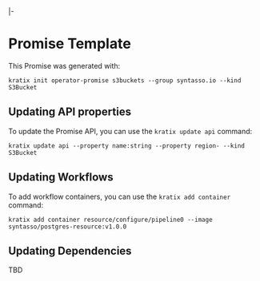 |-
  # Promise Template

  This Promise was generated with:

  ```
  kratix init operator-promise s3buckets --group syntasso.io --kind S3Bucket
  ```

  ## Updating API properties

  To update the Promise API, you can use the `kratix update api` command:

  ```
  kratix update api --property name:string --property region- --kind S3Bucket
  ```

  ## Updating Workflows

  To add workflow containers, you can use the `kratix add container` command:

  ```
  kratix add container resource/configure/pipeline0 --image syntasso/postgres-resource:v1.0.0
  ```

  ## Updating Dependencies

  TBD
